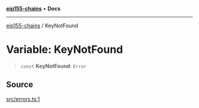 [**eip155-chains**](../README.md) • **Docs**

***

[eip155-chains](../globals.md) / KeyNotFound

# Variable: KeyNotFound

> `const` **KeyNotFound**: `Error`

## Source

[src/errors.ts:1](https://github.com/ivanzzeth/eip155-chains/blob/885c950cdb1e7424d52ef7df29c0bc9c129fc0c3/src/errors.ts#L1)
